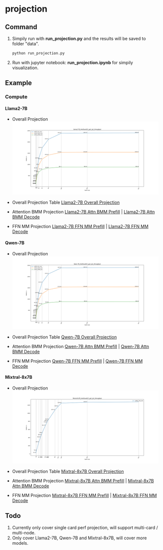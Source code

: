 # projection

## Command
1. Simpily run with **run_projection.py** and the results will be saved to folder "data".
    ```sh
    python run_projection.py
    ```
2. Run with jupyter notebook: **run_projection.ipynb** for simpily visualization.

## Example

### Compute
#### Llama2-7B
- Overall Projection
![Llama2-7B Overall Projection](./data/Llama2-7B/IntelGaudi2C_pp1_tp1_overall_projection.png)

- Overall Projection Table
[Llama2-7B Overall Projection](./data/Llama2-7B/IntelGaudi2C_overall_projection.csv)

- Attention BMM Projection
[Llama2-7B Attn BMM Prefill](./data/Llama2-7B/IntelGaudi2C_pp1_tp1_BF16_prefill_attn_qksv\(bmm\)_projection.csv) |
[Llama2-7B Attn BMM Decode](./data/Llama2-7B/IntelGaudi2C_pp1_tp1_BF16_decode_attn_qksv\(bmm\)_projection.csv)

- FFN MM Projection
[Llama2-7B FFN MM Prefill](./data/Llama2-7B/IntelGaudi2C_pp1_tp1_BF16_prefill_ffn_up\(mm\)_projection.csv) |
[Llama2-7B FFN MM Decode](./data/Llama2-7B/IntelGaudi2C_pp1_tp1_BF16_decode_ffn_up\(mm\)_projection.csv)

#### Qwen-7B
- Overall Projection
![Qwen-7B Overall Projection](./data/Qwen-7B/IntelGaudi2C_pp1_tp1_overall_projection.png)

- Overall Projection Table
[Qwen-7B Overall Projection](./data/Qwen-7B/IntelGaudi2C_overall_projection.csv)

- Attention BMM Projection
[Qwen-7B Attn BMM Prefill](./data/Qwen-7B/IntelGaudi2C_pp1_tp1_BF16_prefill_attn_qksv\(bmm\)_projection.csv) |
[Qwen-7B Attn BMM Decode](./data/Qwen-7B/IntelGaudi2C_pp1_tp1_BF16_decode_attn_qksv\(bmm\)_projection.csv)

- FFN MM Projection
[Qwen-7B FFN MM Prefill](./data/Qwen-7B/IntelGaudi2C_pp1_tp1_BF16_prefill_ffn_up\(mm\)_projection.csv) |
[Qwen-7B FFN MM Decode](./data/Qwen-7B/IntelGaudi2C_pp1_tp1_BF16_decode_ffn_up\(mm\)_projection.csv)

#### Mixtral-8x7B
- Overall Projection
![Mixtral-8x7B Overallc Projection](./data/Mixtral-8x7B/IntelGaudi2C_pp1_tp1_overall_projection.png)

- Overall Projection Table
[Mixtral-8x7B Overall Projection](./data/Mixtral-8x7B/IntelGaudi2C_overall_projection.csv)

- Attention BMM Projection
[Mixtral-8x7B Attn BMM Prefill](./data/Mixtral-8x7B/IntelGaudi2C_pp1_tp1_BF16_prefill_attn_qksv\(bmm\)_projection.csv) |
[Mixtral-8x7B Attn BMM Decode](./data/Mixtral-8x7B/IntelGaudi2C_pp1_tp1_BF16_decode_attn_qksv\(bmm\)_projection.csv)

- FFN MM Projection
[Mixtral-8x7B FFN MM Prefill](./data/Mixtral-8x7B/IntelGaudi2C_pp1_tp1_BF16_prefill_ffn_up\(mm\)_projection.csv) |
[Mixtral-8x7B FFN MM Decode](./data/Mixtral-8x7B/IntelGaudi2C_pp1_tp1_BF16_decode_ffn_up\(mm\)_projection.csv)


## Todo
1. Currently only cover single card perf projection, will support multi-card / multi-node.
2. Only cover Llama2-7B, Qwen-7B and Mixtral-8x7B, will cover more models.